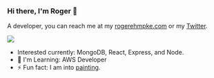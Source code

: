 ### Hi there, I'm Roger 👋
<p>
    A developer, you can reach me at my <a href="https://www.rogerehmpke.com">rogerehmpke.com</a> or my <a href="https://twitter.com/rehmpke">Twitter</a>.
</p>
<p>
    <a href="http://twitter.com/rehmpke">
        <img src="https://img.shields.io/twitter/follow/rehmpke?label=Twitter&logo=twitter&style=for-the-badge" />
    </a>
</p>
<ul>
    <li>Interested currently: MongoDB, React, Express, and Node.</li>
    <li>🌱 I'm Learning: AWS Developer</li>
    <li>⚡ Fun fact: I am into <a href="https://www.oilstrokes.com">painting</a>.
</ul>
<!--
**rehmpke/rehmpke** is a ✨ _special_ ✨ repository because its `README.md` (this file) appears on your GitHub profile.
### Hi there 👋
Here are some ideas to get you started:

- 🔭 I’m currently working on ...
- 🌱 I’m currently learning ...
- 👯 I’m looking to collaborate on ...
- 🤔 I’m looking for help with ...
- 💬 Ask me about ...
- 📫 How to reach me: ...
- 😄 Pronouns: ...
- ⚡ Fun fact: ...
-->
